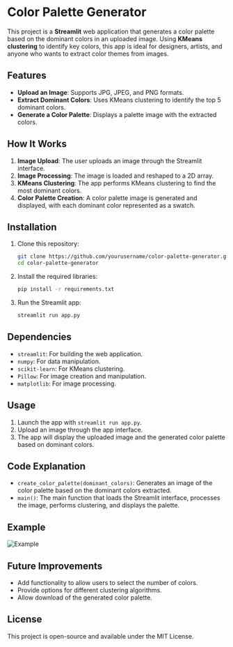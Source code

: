 # Color Palette Generator

This project is a **Streamlit** web application that generates a color palette based on the dominant colors in an uploaded image. Using **KMeans clustering** to identify key colors, this app is ideal for designers, artists, and anyone who wants to extract color themes from images.

## Features

- **Upload an Image**: Supports JPG, JPEG, and PNG formats.
- **Extract Dominant Colors**: Uses KMeans clustering to identify the top 5 dominant colors.
- **Generate a Color Palette**: Displays a palette image with the extracted colors.

## How It Works

1. **Image Upload**: The user uploads an image through the Streamlit interface.
2. **Image Processing**: The image is loaded and reshaped to a 2D array.
3. **KMeans Clustering**: The app performs KMeans clustering to find the most dominant colors.
4. **Color Palette Creation**: A color palette image is generated and displayed, with each dominant color represented as a swatch.

## Installation

1. Clone this repository:
   ```bash
   git clone https://github.com/yourusername/color-palette-generator.git
   cd color-palette-generator
   ```

2. Install the required libraries:
   ```bash
   pip install -r requirements.txt
   ```

3. Run the Streamlit app:
   ```bash
   streamlit run app.py
   ```

## Dependencies

- `streamlit`: For building the web application.
- `numpy`: For data manipulation.
- `scikit-learn`: For KMeans clustering.
- `Pillow`: For image creation and manipulation.
- `matplotlib`: For image processing.

## Usage

1. Launch the app with `streamlit run app.py`.
2. Upload an image through the app interface.
3. The app will display the uploaded image and the generated color palette based on dominant colors.

## Code Explanation

- `create_color_palette(dominant_colors)`: Generates an image of the color palette based on the dominant colors extracted.
- `main()`: The main function that loads the Streamlit interface, processes the image, performs clustering, and displays the palette.

## Example

![Example](example_palette.png)

## Future Improvements

- Add functionality to allow users to select the number of colors.
- Provide options for different clustering algorithms.
- Allow download of the generated color palette.

## License

This project is open-source and available under the MIT License.
